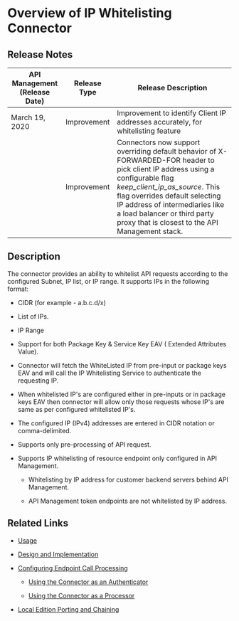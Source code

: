 ﻿---
sidebar_position: 1
---

# Overview of IP Whitelisting Connector

<head>
  <meta name="guidename" content="API Management"/>
  <meta name="context" content="GUID-6917273e-0fe6-495a-a946-f0869ff8bbed"/>
</head>

## Release Notes

|**API Management (Release Date)** |**Release Type** |**Release Description** |
| ------ | ---- | ---- |
|March 19, 2020 |Improvement |Improvement to identify Client IP addresses accurately, for whitelisting feature |
| |Improvement |Connectors now support overriding default behavior of X-FORWARDED-FOR header to pick client IP address using a configurable flag *keep\_client\_ip\_as\_source*. This flag overrides default selecting IP address of intermediaries like a load balancer or third party proxy that is closest to the API Management stack. |

## Description

The connector provides an ability to whitelist API requests according to the configured Subnet, IP list, or IP range. It supports IPs in the following format: 

- CIDR (for example - a.b.c.d/x) 

- List of IPs. 

- IP Range 

- Support for both Package Key & Service Key EAV ( Extended Attributes Value). 

- Connector will fetch the WhiteListed IP from pre-input or package keys EAV and will call the IP Whitelisting Service to authenticate the requesting IP. 

- When whitelisted IP's are configured either in pre-inputs or in package keys EAV then connector will allow only those requests whose IP's are same as per configured whitelisted IP's. 

- The configured IP (IPv4) addresses are entered in CIDR notation or comma-delimited. 

- Supports only pre-processing of API request. 

- Supports IP whitelisting of resource endpoint only configured in API Management. 

  - Whitelisting by IP address for customer backend servers behind API Management. 

  - API Management token endpoints are not whitelisted by IP address. 

## Related Links

- [Usage](Usage_2.md)

- [Design and Implementation](Design_and_implementation_5.md)

- [Configuring Endpoint Call Processing](Configuring_endpoint_call_processing_15.md) 

  - [Using the Connector as an Authenticator ](Configuring_endpoint_call_processing_15.md)

  - [Using the Connector as a Processor](Configuring_endpoint_call_processing_15.md)

- [Local Edition Porting and Chaining](../OIDCTokenAuthenticatorConnector/Porting_and_chaining.md)


